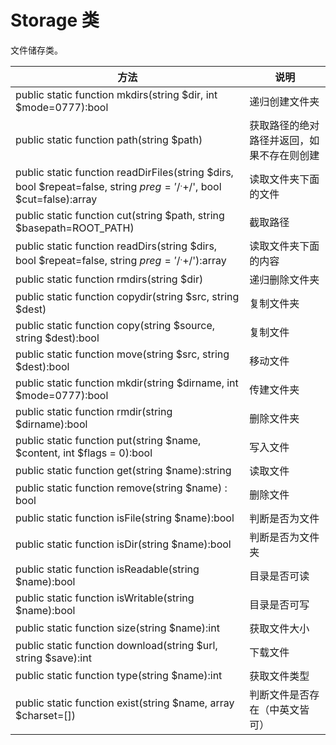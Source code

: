 # Storage 类

文件储存类。

| 方法  | 说明 |
|-------|-------|
| public static function mkdirs(string $dir, int $mode=0777):bool | 递归创建文件夹 |
| public static function path(string $path) | 获取路径的绝对路径并返回，如果不存在则创建 |
| public static function readDirFiles(string $dirs,  bool $repeat=false, string $preg='/^.+$/', bool $cut=false):array | 读取文件夹下面的文件 |
| public static function cut(string $path, string $basepath=ROOT_PATH) |   截取路径 |
| public static function readDirs(string $dirs, bool $repeat=false, string $preg='/^.+$/'):array| 读取文件夹下面的内容 |
| public static function rmdirs(string $dir) | 递归删除文件夹 |
| public static function copydir(string $src, string $dest) | 复制文件夹 |
| public static function copy(string $source, string $dest):bool | 复制文件|
| public static function move(string $src, string $dest):bool | 移动文件  |
| public static function mkdir(string $dirname, int $mode=0777):bool | 传建文件夹 |
| public static function rmdir(string $dirname):bool | 删除文件夹 |
| public static function put(string $name, $content, int $flags = 0):bool | 写入文件 |
| public static function get(string $name):string | 读取文件 |
| public static function remove(string $name) : bool | 删除文件 |
| public static function isFile(string $name):bool | 判断是否为文件 |
| public static function isDir(string $name):bool | 判断是否为文件夹|
| public static function isReadable(string $name):bool | 目录是否可读 |
| public static function isWritable(string $name):bool | 目录是否可写 |
| public static function size(string $name):int | 获取文件大小 |
| public static function download(string $url, string $save):int | 下载文件 |
| public static function type(string $name):int | 获取文件类型 |
| public static function exist(string $name, array $charset=[]) | 判断文件是否存在（中英文皆可）  |